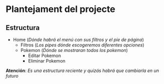 # Plantejament del projecte

## Estructura

- Home (*Dónde habrá el menú con sus filtros y el pie de página*)
  - Filtros (*Los pipes dónde escogeremos diferentes opciones*)
  - Pokemon (*Dónde se mostraran todos los pokemon*)
    - Editar Pokemon
    - Eliminar Pokemon
    

**Atención**: *Es una estructura reciente y quizás habrá que cambiarla en un futuro*
